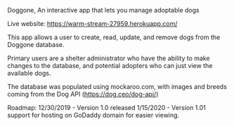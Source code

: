 Doggone, An interactive app that lets you manage adoptable dogs

Live website: https://warm-stream-27959.herokuapp.com/

This app allows a user to create, read, update, and remove dogs from the Doggone database.

Primary users are a shelter administrator who have the ability to make changes to the database, and potential adopters who can just view the available dogs.

The database was populated using mockaroo.com, with images and breeds coming from the Dog API (https://dog.ceo/dog-api/) 

Roadmap: 
12/30/2019 - Version 1.0 released 
1/15/2020 - Version 1.01 support for hosting on GoDaddy domain for easier viewing. 





